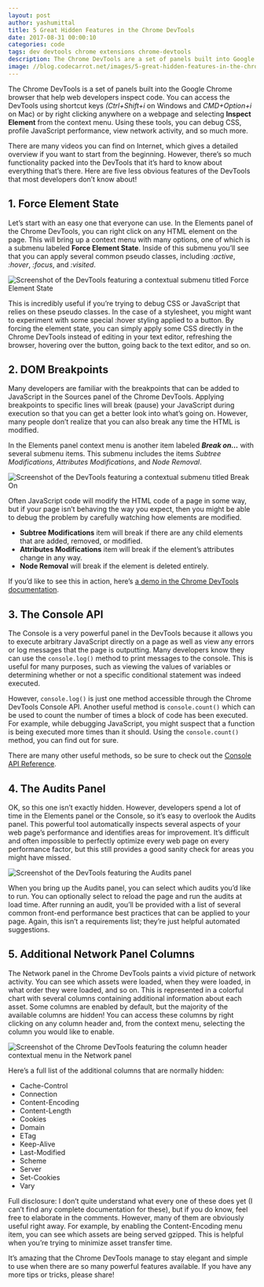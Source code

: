 ```yaml
---
layout: post
author: yashumittal
title: 5 Great Hidden Features in the Chrome DevTools
date: 2017-08-31 00:00:10
categories: code
tags: dev devtools chrome extensions chrome-devtools
description: The Chrome DevTools are a set of panels built into Google Chrome that help web developers inspect code. DevTools can debug HTML, CSS, JavaScript, and more.
image: //blog.codecarrot.net/images/5-great-hidden-features-in-the-chrome-devtools.png
---
```


The Chrome DevTools is a set of panels built into the Google Chrome browser that help web developers inspect code. You can access the DevTools using shortcut keys *(Ctrl+Shift+i* on Windows and *CMD+Option+i* on Mac) or by right clicking anywhere on a webpage and selecting **Inspect Element** from the context menu. Using these tools, you can debug CSS, profile JavaScript performance, view network activity, and so much more.

There are many videos you can find on Internet, which gives a detailed overview if you want to start from the beginning. However, there’s so much functionality packed into the DevTools that it’s hard to know about everything that’s there. Here are five less obvious features of the DevTools that most developers don’t know about!

## 1. Force Element State
Let’s start with an easy one that everyone can use. In the Elements panel of the Chrome DevTools, you can right click on any HTML element on the page. This will bring up a context menu with many options, one of which is a submenu labeled **Force Element State**. Inside of this submenu you’ll see that you can apply several common pseudo classes, including *:active*, *:hover*, *:focus*, and *:visited*.

![Screenshot of the DevTools featuring a contextual submenu titled Force Element State](//blog.codecarrot.net/images/chrome-devtools-force-element-state-in-windows-10.png)

This is incredibly useful if you’re trying to debug CSS or JavaScript that relies on these pseudo classes. In the case of a stylesheet, you might want to experiment with some special :hover styling applied to a button. By forcing the element state, you can simply apply some CSS directly in the Chrome DevTools instead of editing in your text editor, refreshing the browser, hovering over the button, going back to the text editor, and so on.

## 2. DOM Breakpoints
Many developers are familiar with the breakpoints that can be added to JavaScript in the Sources panel of the Chrome DevTools. Applying breakpoints to specific lines will break (pause) your JavaScript during execution so that you can get a better look into what’s going on. However, many people don’t realize that you can also break any time the HTML is modified.

In the Elements panel context menu is another item labeled ***Break on…*** with several submenu items. This submenu includes the items *Subtree Modifications*, *Attributes Modifications*, and *Node Removal*.

![Screenshot of the DevTools featuring a contextual submenu titled Break On](//blog.codecarrot.net/images/chrome-devtools-breakon-in-windows-10.png)

Often JavaScript code will modify the HTML code of a page in some way, but if your page isn’t behaving the way you expect, then you might be able to debug the problem by carefully watching how elements are modified.

* **Subtree Modifications** item will break if there are any child elements that are added, removed, or modified.
* **Attributes Modifications** item will break if the element’s attributes change in any way.
* **Node Removal** will break if the element is deleted entirely.

If you’d like to see this in action, here’s [a demo in the Chrome DevTools documentation](//developers.google.com/chrome-developer-tools/docs/javascript-debugging#breakpoints-mutation-events).

## 3. The Console API

The Console is a very powerful panel in the DevTools because it allows you to execute arbitrary JavaScript directly on a page as well as view any errors or log messages that the page is outputting. Many developers know they can use the `console.log()` method to print messages to the console. This is useful for many purposes, such as viewing the values of variables or determining whether or not a specific conditional statement was indeed executed.

However, `console.log()` is just one method accessible through the Chrome DevTools Console API. Another useful method is `console.count()` which can be used to count the number of times a block of code has been executed. For example, while debugging JavaScript, you might suspect that a function is being executed more times than it should. Using the `console.count()` method, you can find out for sure.

There are many other useful methods, so be sure to check out the [Console API Reference](//developers.google.com/chrome-developer-tools/docs/console-api#consolecountlabel).

## 4. The Audits Panel

OK, so this one isn’t exactly hidden. However, developers spend a lot of time in the Elements panel or the Console, so it’s easy to overlook the Audits panel. This powerful tool automatically inspects several aspects of your web page’s performance and identifies areas for improvement. It’s difficult and often impossible to perfectly optimize every web page on every performance factor, but this still provides a good sanity check for areas you might have missed.

![Screenshot of the DevTools featuring the Audits panel](//blog.codecarrot.net/images/chrome-devtools-audits-in-windows-10.png)

When you bring up the Audits panel, you can select which audits you’d like to run. You can optionally select to reload the page and run the audits at load time. After running an audit, you’ll be provided with a list of several common front-end performance best practices that can be applied to your page. Again, this isn’t a requirements list; they’re just helpful automated suggestions.

## 5. Additional Network Panel Columns

The Network panel in the Chrome DevTools paints a vivid picture of network activity. You can see which assets were loaded, when they were loaded, in what order they were loaded, and so on. This is represented in a colorful chart with several columns containing additional information about each asset. Some columns are enabled by default, but the majority of the available columns are hidden! You can access these columns by right clicking on any column header and, from the context menu, selecting the column you would like to enable.

![Screenshot of the Chrome DevTools featuring the column header contextual menu in the Network panel](//blog.codecarrot.net/images/chrome-devtools-network-in-windows-10.png)

Here’s a full list of the additional columns that are normally hidden:

* Cache-Control
* Connection
* Content-Encoding
* Content-Length
* Cookies
* Domain
* ETag
* Keep-Alive
* Last-Modified
* Scheme
* Server
* Set-Cookies
* Vary

Full disclosure: I don’t quite understand what every one of these does yet (I can’t find any complete documentation for these), but if you do know, feel free to elaborate in the comments. However, many of them are obviously useful right away. For example, by enabling the Content-Encoding menu item, you can see which assets are being served gzipped. This is helpful when you’re trying to minimize asset transfer time.

It’s amazing that the Chrome DevTools manage to stay elegant and simple to use when there are so many powerful features available. If you have any more tips or tricks, please share!

